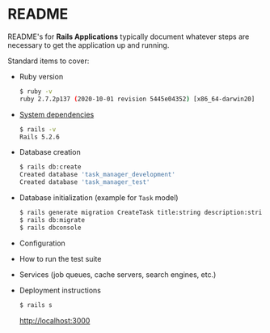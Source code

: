 # README

README's for **Rails Applications** typically document whatever steps are necessary to get the
application up and running.

Standard items to cover:

* Ruby version
    ```bash
    $ ruby -v
    ruby 2.7.2p137 (2020-10-01 revision 5445e04352) [x86_64-darwin20]
    ```

* [System dependencies](https://github.com/tvaroglu/task_manager/blob/main/Gemfile)
    ```bash
    $ rails -v
    Rails 5.2.6
    ```

* Database creation
    ```bash
    $ rails db:create
    Created database 'task_manager_development'
    Created database 'task_manager_test'
    ```

* Database initialization (example for `Task` model)
    ```bash
    $ rails generate migration CreateTask title:string description:string
    $ rails db:migrate
    $ rails dbconsole
    ```

* Configuration

* How to run the test suite

* Services (job queues, cache servers, search engines, etc.)

* Deployment instructions
    ```bash
    $ rails s
    ```
    [http://localhost:3000](http://localhost:3000)
